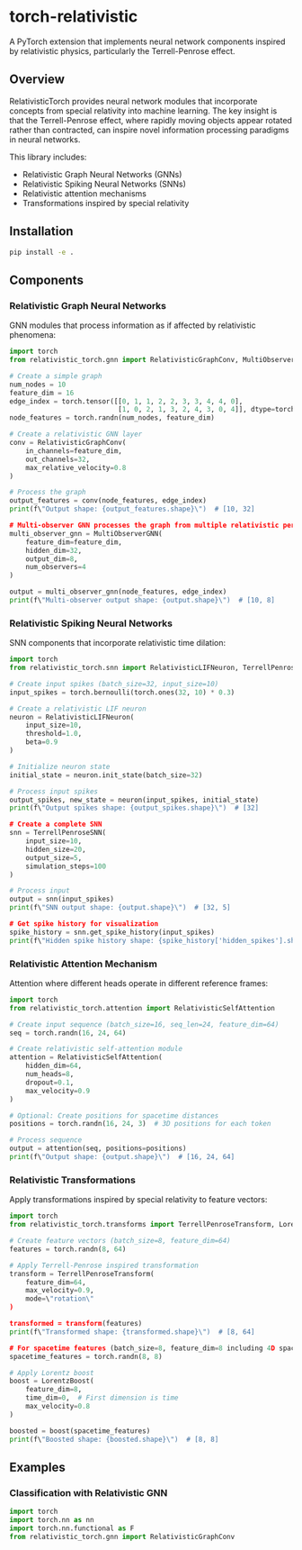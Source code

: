 # torch-relativistic

A PyTorch extension that implements neural network components inspired by relativistic physics, particularly the Terrell-Penrose effect.

## Overview

RelativisticTorch provides neural network modules that incorporate concepts from special relativity into machine learning. The key insight is that the Terrell-Penrose effect, where rapidly moving objects appear rotated rather than contracted, can inspire novel information processing paradigms in neural networks.

This library includes:
- Relativistic Graph Neural Networks (GNNs)
- Relativistic Spiking Neural Networks (SNNs)
- Relativistic attention mechanisms
- Transformations inspired by special relativity

## Installation

```bash
pip install -e .
```

## Components

### Relativistic Graph Neural Networks

GNN modules that process information as if affected by relativistic phenomena:

```python
import torch
from relativistic_torch.gnn import RelativisticGraphConv, MultiObserverGNN

# Create a simple graph
num_nodes = 10
feature_dim = 16
edge_index = torch.tensor([[0, 1, 1, 2, 2, 3, 3, 4, 4, 0],
                           [1, 0, 2, 1, 3, 2, 4, 3, 0, 4]], dtype=torch.long)
node_features = torch.randn(num_nodes, feature_dim)

# Create a relativistic GNN layer
conv = RelativisticGraphConv(
    in_channels=feature_dim,
    out_channels=32,
    max_relative_velocity=0.8
)

# Process the graph
output_features = conv(node_features, edge_index)
print(f\"Output shape: {output_features.shape}\")  # [10, 32]

# Multi-observer GNN processes the graph from multiple relativistic perspectives
multi_observer_gnn = MultiObserverGNN(
    feature_dim=feature_dim,
    hidden_dim=32,
    output_dim=8,
    num_observers=4
)

output = multi_observer_gnn(node_features, edge_index)
print(f\"Multi-observer output shape: {output.shape}\")  # [10, 8]
```

### Relativistic Spiking Neural Networks

SNN components that incorporate relativistic time dilation:

```python
import torch
from relativistic_torch.snn import RelativisticLIFNeuron, TerrellPenroseSNN

# Create input spikes (batch_size=32, input_size=10)
input_spikes = torch.bernoulli(torch.ones(32, 10) * 0.3)

# Create a relativistic LIF neuron
neuron = RelativisticLIFNeuron(
    input_size=10,
    threshold=1.0,
    beta=0.9
)

# Initialize neuron state
initial_state = neuron.init_state(batch_size=32)

# Process input spikes
output_spikes, new_state = neuron(input_spikes, initial_state)
print(f\"Output spikes shape: {output_spikes.shape}\")  # [32]

# Create a complete SNN
snn = TerrellPenroseSNN(
    input_size=10,
    hidden_size=20,
    output_size=5,
    simulation_steps=100
)

# Process input
output = snn(input_spikes)
print(f\"SNN output shape: {output.shape}\")  # [32, 5]

# Get spike history for visualization
spike_history = snn.get_spike_history(input_spikes)
print(f\"Hidden spike history shape: {spike_history['hidden_spikes'].shape}\")  # [32, 100, 20]
```

### Relativistic Attention Mechanism

Attention where different heads operate in different reference frames:

```python
import torch
from relativistic_torch.attention import RelativisticSelfAttention

# Create input sequence (batch_size=16, seq_len=24, feature_dim=64)
seq = torch.randn(16, 24, 64)

# Create relativistic self-attention module
attention = RelativisticSelfAttention(
    hidden_dim=64,
    num_heads=8,
    dropout=0.1,
    max_velocity=0.9
)

# Optional: Create positions for spacetime distances
positions = torch.randn(16, 24, 3)  # 3D positions for each token

# Process sequence
output = attention(seq, positions=positions)
print(f\"Output shape: {output.shape}\")  # [16, 24, 64]
```

### Relativistic Transformations

Apply transformations inspired by special relativity to feature vectors:

```python
import torch
from relativistic_torch.transforms import TerrellPenroseTransform, LorentzBoost

# Create feature vectors (batch_size=8, feature_dim=64)
features = torch.randn(8, 64)

# Apply Terrell-Penrose inspired transformation
transform = TerrellPenroseTransform(
    feature_dim=64,
    max_velocity=0.9,
    mode=\"rotation\"
)

transformed = transform(features)
print(f\"Transformed shape: {transformed.shape}\")  # [8, 64]

# For spacetime features (batch_size=8, feature_dim=8 including 4D spacetime)
spacetime_features = torch.randn(8, 8)

# Apply Lorentz boost
boost = LorentzBoost(
    feature_dim=8,
    time_dim=0,  # First dimension is time
    max_velocity=0.8
)

boosted = boost(spacetime_features)
print(f\"Boosted shape: {boosted.shape}\")  # [8, 8]
```

## Examples

### Classification with Relativistic GNN

```python
import torch
import torch.nn as nn
import torch.nn.functional as F
from relativistic_torch.gnn import RelativisticGraphConv

